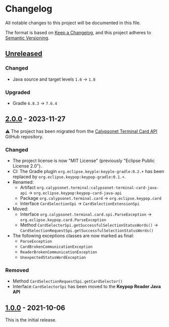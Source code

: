 # Changelog
All notable changes to this project will be documented in this file.

The format is based on [Keep a Changelog](https://keepachangelog.com/en/1.0.0/),
and this project adheres to [Semantic Versioning](https://semver.org/spec/v2.0.0.html).

## [Unreleased]
### Changed
- Java source and target levels `1.6` -> `1.8`
### Upgraded
- Gradle `6.8.3` -> `7.6.4`

## [2.0.0] - 2023-11-27
:warning: The project has been migrated from the [Calypsonet Terminal Card API](https://github.com/calypsonet/calypsonet-terminal-card-java-api)
GitHub repository.
### Changed
- The project license is now "MIT License" (previously "Eclipse Public License 2.0").
- CI: The Gradle plugin `org.eclipse.keyple:keyple-gradle:0.2.+` has been replaced
  by `org.eclipse.keypop:keypop-gradle:0.1.+`.
- Renamed:
  - Artifact `org.calypsonet.terminal:calypsonet-terminal-card-java-api` -> `org.eclipse.keypop:keypop-card-java-api`
  - Package `org.calypsonet.terminal.card` -> `org.eclipse.keypop.card`
  - Interface `CardSelectionSpi` -> `CardSelectionExtensionSpi`
- Moved:
  - Interface `org.calypsonet.terminal.card.spi.ParseException` -> `org.eclipse.keypop.card.ParseException`
  - Method `CardSelectorSpi.getSuccessfulSelectionStatusWords()` -> `CardSelectionRequestSpi.getSuccessfulSelectionStatusWords()`
- The following exceptions classes are now marked as final:
  - `ParseException`
  - `CardBrokenCommunicationException`
  - `ReaderBrokenCommunicationException`
  - `UnexpectedStatusWordException`
### Removed
- Method `CardSelectionRequestSpi.getCardSelector()`
- Interface `CardSelectorSpi` has been moved to the **Keypop Reader Java API**

## [1.0.0] - 2021-10-06
This is the initial release.

[unreleased]: https://github.com/eclipse-keypop/keypop-card-java-api/compare/2.0.0...HEAD
[2.0.0]: https://github.com/eclipse-keypop/keypop-card-java-api/releases/tag/2.0.0
[1.0.0]: https://github.com/calypsonet/calypsonet-terminal-card-java-api/releases/tag/1.0.0